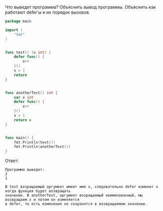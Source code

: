 Что выведет программа? Объяснить вывод программы. Объяснить как работают defer’ы и их порядок вызовов.

```go
package main

import (
	"fmt"
)


func test() (x int) {
	defer func() {
		x++
	}()
	x = 1
	return
}


func anotherTest() int {
	var x int
	defer func() {
		x++
	}()
	x = 1
	return x
}


func main() {
	fmt.Println(test())
	fmt.Println(anotherTest())
}
```

Ответ:
```
Программа выведет:
2
1

В test возращаемый аргумент имеет имя x, следовательно defer изменит x когда функция будет возвращать
значение. В anotherTest, аргумент возращаемый неименованный, мы возвращаем x и потом он изменяется
в defer, то есть изменения не сохранятся в возвращаемом значении.

```
